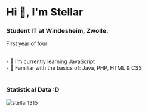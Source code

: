 <h1>Hi 👋, I'm Stellar </h1>
<h3>Student IT at Windesheim, Zwolle.</h3>
<p font-size="small">First year of four</p>

<br>
- 🌱 I’m currently learning JavaScript <br>
- 📌 Familiar with the basics of: Java, PHP, HTML & CSS
<br>

<br>

<h3>Statistical Data :D</h3>
<p><img align="center"
    src="https://github-readme-stats.vercel.app/api/top-langs?username=stellar1315&show_icons=true&locale=en&bg_color=0d1117&text_color=ffffff&layout=compact"
    alt="stellar1315" 
    bg_color=#808080/></p>

<br>
